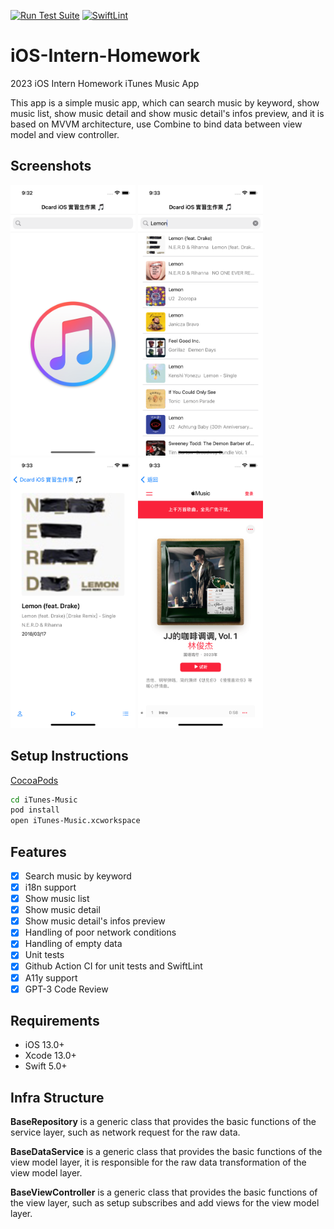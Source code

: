 [![Run Test Suite](https://github.com/TastyHeadphones/iOS-Intern-Homework/actions/workflows/tests.yml/badge.svg?branch=main)](https://github.com/TastyHeadphones/iOS-Intern-Homework/actions/workflows/tests.yml)
[![SwiftLint](https://github.com/TastyHeadphones/iOS-Intern-Homework/actions/workflows/lint.yml/badge.svg?branch=main)](https://github.com/TastyHeadphones/iOS-Intern-Homework/actions/workflows/lint.yml)


# iOS-Intern-Homework
2023 iOS Intern Homework iTunes Music App

This app is a simple music app, which can search music by keyword, show music list, show music detail and show music detail's infos preview, and it is based on MVVM architecture, use Combine to bind data between view model and view controller.

Screenshots
---------
<p float="left">
  <img src="./Screenshots/home.png" width="200" />
  <img src="./Screenshots/homewithsearch.png" width="200" /> 
  <img src="./Screenshots/detail.png" width="200" />
  <img src="./Screenshots/preview.png" width="200" />
</p>

Setup Instructions
------------------
[CocoaPods](http://cocoapods.org)
```bash
cd iTunes-Music
pod install
open iTunes-Music.xcworkspace
```

Features
--------
- [x] Search music by keyword
- [x] i18n support
- [x] Show music list
- [x] Show music detail
- [x] Show music detail's infos preview
- [x] Handling of poor network conditions
- [x] Handling of empty data
- [x] Unit tests
- [x] Github Action CI for unit tests and SwiftLint
- [x] A11y support
- [x] GPT-3 Code Review

Requirements
------------
- iOS 13.0+
- Xcode 13.0+
- Swift 5.0+

Infra Structure
---------------
**BaseRepository** is a generic class that provides the basic functions of the service layer, such as network request for the raw data.

**BaseDataService** is a generic class that provides the basic functions of the view model layer, it is responsible for the raw data transformation of the view model layer.

**BaseViewController** is a generic class that provides the basic functions of the view layer, such as setup subscribes and add views for the view model layer.